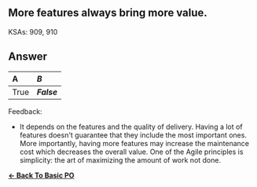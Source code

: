 ## More features always bring more value.

KSAs: 909, 910

## Answer
| A | ***B*** |
| :--- | :--- |
| True | ***False*** |


Feedback:

- It depends on the features and the quality of delivery. Having a lot of features doesn't guarantee that they include the most important ones. More importantly, having more features may increase the maintenance cost which decreases the overall value. One of the Agile principles is simplicity: the art of maximizing the amount of work not done.

[**<- Back To Basic PO**](../../../Basic_PO.md)

